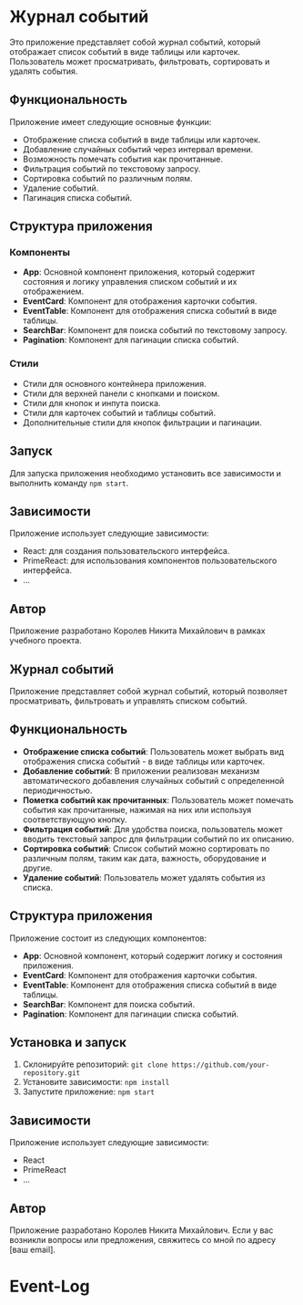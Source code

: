 # Журнал событий

Это приложение представляет собой журнал событий, который отображает список событий в виде таблицы или карточек. Пользователь может просматривать, фильтровать, сортировать и удалять события.

## Функциональность

Приложение имеет следующие основные функции:

- Отображение списка событий в виде таблицы или карточек.
- Добавление случайных событий через интервал времени.
- Возможность помечать события как прочитанные.
- Фильтрация событий по текстовому запросу.
- Сортировка событий по различным полям.
- Удаление событий.
- Пагинация списка событий.

## Структура приложения

### Компоненты

- **App**: Основной компонент приложения, который содержит состояния и логику управления списком событий и их отображением.
- **EventCard**: Компонент для отображения карточки события.
- **EventTable**: Компонент для отображения списка событий в виде таблицы.
- **SearchBar**: Компонент для поиска событий по текстовому запросу.
- **Pagination**: Компонент для пагинации списка событий.

### Стили

- Стили для основного контейнера приложения.
- Стили для верхней панели с кнопками и поиском.
- Стили для кнопок и инпута поиска.
- Стили для карточек событий и таблицы событий.
- Дополнительные стили для кнопок фильтрации и пагинации.

## Запуск

Для запуска приложения необходимо установить все зависимости и выполнить команду `npm start`.

## Зависимости

Приложение использует следующие зависимости:

- React: для создания пользовательского интерфейса.
- PrimeReact: для использования компонентов пользовательского интерфейса.
- ...

## Автор

Приложение разработано Королев Никита Михайлович в рамках учебного проекта.

## Журнал событий

Приложение представляет собой журнал событий, который позволяет просматривать, фильтровать и управлять списком событий.

## Функциональность

- **Отображение списка событий**: Пользователь может выбрать вид отображения списка событий - в виде таблицы или карточек.
- **Добавление событий**: В приложении реализован механизм автоматического добавления случайных событий с определенной периодичностью.
- **Пометка событий как прочитанных**: Пользователь может помечать события как прочитанные, нажимая на них или используя соответствующую кнопку.
- **Фильтрация событий**: Для удобства поиска, пользователь может вводить текстовый запрос для фильтрации событий по их описанию.
- **Сортировка событий**: Список событий можно сортировать по различным полям, таким как дата, важность, оборудование и другие.
- **Удаление событий**: Пользователь может удалять события из списка.

## Структура приложения

Приложение состоит из следующих компонентов:

- **App**: Основной компонент, который содержит логику и состояния приложения.
- **EventCard**: Компонент для отображения карточки события.
- **EventTable**: Компонент для отображения списка событий в виде таблицы.
- **SearchBar**: Компонент для поиска событий.
- **Pagination**: Компонент для пагинации списка событий.

## Установка и запуск

1. Склонируйте репозиторий: `git clone https://github.com/your-repository.git`
2. Установите зависимости: `npm install`
3. Запустите приложение: `npm start`

## Зависимости

Приложение использует следующие зависимости:

- React
- PrimeReact
- ...

## Автор

Приложение разработано Королев Никита Михайлович. Если у вас возникли вопросы или предложения, свяжитесь со мной по адресу [ваш email].
# Event-Log
